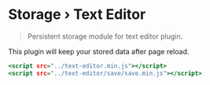 Storage › Text Editor
=====================

> Persistent storage module for text editor plugin.

This plugin will keep your stored data after page reload.

~~~ .html
<script src="../text-editor.min.js"></script>
<script src="../text-editor/save/save.min.js"></script>
~~~